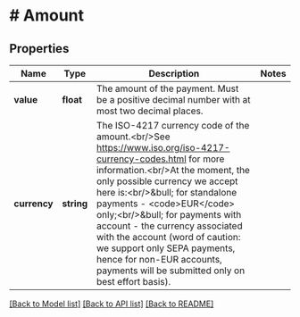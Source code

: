 # # Amount

## Properties

Name | Type | Description | Notes
------------ | ------------- | ------------- | -------------
**value** | **float** | The amount of the payment. Must be a positive decimal number with at most two decimal places. |
**currency** | **string** | The ISO-4217 currency code of the amount.&lt;br/&gt;See https://www.iso.org/iso-4217-currency-codes.html for more information.&lt;br/&gt;At the moment, the only possible currency we accept here is:&lt;br/&gt;&amp;bull; for standalone payments - &lt;code&gt;EUR&lt;/code&gt; only;&lt;br/&gt;&amp;bull; for payments with account - the currency associated with the account (word of caution: we support only SEPA payments, hence for non-EUR accounts, payments will be submitted only on best effort basis). |

[[Back to Model list]](../../README.md#models) [[Back to API list]](../../README.md#endpoints) [[Back to README]](../../README.md)
